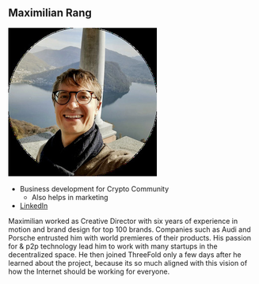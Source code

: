 ## Maximilian Rang

![maximilian_rang](img/maximilian_rang.jpg)

- Business development for Crypto Community
    - Also helps in marketing
- [LinkedIn](https://www.linkedin.com/in/maximilian-rang/)


Maximilian worked as Creative Director with six years of experience in motion and brand design for top 100 brands. Companies such as Audi and Porsche entrusted him with world premieres of their products. His passion for & p2p technology lead him to work with many startups in the decentralized space. He then joined ThreeFold only a few days after he learned about the project, because its so much aligned with this vision of how the Internet should be working for everyone.
